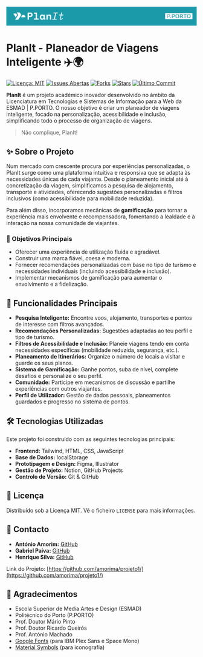 ![Banner Plannit](https://raw.githubusercontent.com/amorima/projeto1/refs/heads/main/.github/img/repositorio/BANNER_PLANIT.png)

# PlanIt - Planeador de Viagens Inteligente ✈️🌍

[![Licença: MIT](https://img.shields.io/badge/Licença-MIT-blue.svg)](https://opensource.org/licenses/MIT)
[![Issues Abertas](https://img.shields.io/github/issues/amorima/projeto1)](https://github.com/amorima/projeto1/issues)
[![Forks](https://img.shields.io/github/forks/amorima/projeto1?style=social)](https://github.com/amorima/projeto1/network/members)
[![Stars](https://img.shields.io/github/stars/amorima/projeto1?style=social)](https://github.com/amorima/projeto1/stargazers)
[![Último Commit](https://img.shields.io/github/last-commit/amorima/projeto1)](https://github.com/amorima/projeto1/commits/main)

**PlanIt** é um projeto académico inovador desenvolvido no âmbito da Licenciatura em Tecnologias e Sistemas de Informação para a Web da ESMAD | P.PORTO.
O nosso objetivo é criar um planeador de viagens inteligente, focado na personalização, acessibilidade e inclusão, simplificando todo o processo de organização de viagens.

> Não complique, PlanIt!

## ✨ Sobre o Projeto

Num mercado com crescente procura por experiências personalizadas, o PlanIt surge como uma plataforma intuitiva e responsiva que se adapta às necessidades únicas de cada viajante. Desde o planeamento inicial até à concretização da viagem, simplificamos a pesquisa de alojamento, transporte e atividades, oferecendo sugestões personalizadas e filtros inclusivos (como acessibilidade para mobilidade reduzida).

Para além disso, incorporamos mecânicas de **gamificação** para tornar a experiência mais envolvente e recompensadora, fomentando a lealdade e a interação na nossa comunidade de viajantes.

### 🎯 Objetivos Principais

* Oferecer uma experiência de utilização fluida e agradável.
* Construir uma marca fiável, coesa e moderna.
* Fornecer recomendações personalizadas com base no tipo de turismo e necessidades individuais (incluindo acessibilidade e inclusão).
* Implementar mecanismos de gamificação para aumentar o envolvimento e a fidelização.

## 🚀 Funcionalidades Principais

* **Pesquisa Inteligente:** Encontre voos, alojamento, transportes e pontos de interesse com filtros avançados.
* **Recomendações Personalizadas:** Sugestões adaptadas ao teu perfil e tipo de turismo.
* **Filtros de Acessibilidade e Inclusão:** Planeie viagens tendo em conta necessidades específicas (mobilidade reduzida, segurança, etc.).
* **Planeamento de Itinerários:** Organize o número de locais a visitar e guarde os seus planos.
* **Sistema de Gamificação:** Ganhe pontos, suba de nível, complete desafios e personalize o seu perfil.
* **Comunidade:** Participe em mecanismos de discussão e partilhe experiências com outros viajantes.
* **Perfil de Utilizador:** Gestão de dados pessoais, planeamentos guardados e progresso no sistema de pontos.

## 🛠️ Tecnologias Utilizadas

Este projeto foi construído com as seguintes tecnologias principais:

* **Frontend:** Tailwind, HTML, CSS, JavaScript
* **Base de Dados:** localStorage
* **Prototipagem e Design:** Figma, Illustrator
* **Gestão de Projeto:** Notion, GitHub Projects
* **Controlo de Versão:** Git & GitHub

## 📜 Licença

Distribuído sob a Licença MIT. Vê o ficheiro `LICENSE` para mais informações.

## 📧 Contacto

* **António Amorim:** [GitHub](https://github.com/amorima)
* **Gabriel Paiva:** [GitHub](https://github.com/Gabriel-S-Paiva)
* **Henrique Silva:** [GitHub](https://github.com/HenReis)

Link do Projeto: [https://github.com/amorima/projeto1/](https://github.com/amorima/projeto1/)

## 🙏 Agradecimentos

* Escola Superior de Media Artes e Design (ESMAD)
* Politécnico do Porto (P.PORTO)
* Prof. Doutor Mário Pinto
* Prof. Doutor Ricardo Queirós 
* Prof. António Machado
* [Google Fonts](https://fonts.google.com/) (para IBM Plex Sans e Space Mono)
* [Material Symbols](https://fonts.google.com/icons) (para iconografia)



